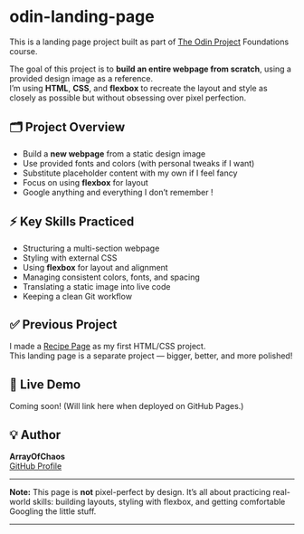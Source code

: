 # odin-landing-page

This is a landing page project built as part of [The Odin Project](https://www.theodinproject.com/) Foundations course.

The goal of this project is to **build an entire webpage from scratch**, using a provided design image as a reference.  
I’m using **HTML**, **CSS**, and **flexbox** to recreate the layout and style as closely as possible but without obsessing over pixel perfection.

## 🗂️ Project Overview

- Build a **new webpage** from a static design image  
- Use provided fonts and colors (with personal tweaks if I want)  
- Substitute placeholder content with my own if I feel fancy  
- Focus on using **flexbox** for layout  
- Google anything and everything I don’t remember !

## ⚡ Key Skills Practiced

- Structuring a multi-section webpage  
- Styling with external CSS  
- Using **flexbox** for layout and alignment  
- Managing consistent colors, fonts, and spacing  
- Translating a static image into live code  
- Keeping a clean Git workflow

## ✅ Previous Project

I made a [Recipe Page](https://arrayofchaos.github.io/proj-recipes/index.html) as my first HTML/CSS project.  
This landing page is a separate project — bigger, better, and more polished!

## 🚀 Live Demo

Coming soon! (Will link here when deployed on GitHub Pages.)

## 💡 Author

**ArrayOfChaos**  
[GitHub Profile](https://github.com/arrayofchaos)

---

**Note:** This page is **not** pixel-perfect by design. It’s all about practicing real-world skills: building layouts, styling with flexbox, and getting comfortable Googling the little stuff.

---


